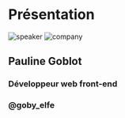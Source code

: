 <!-- .slide: class="speaker-slide" -->
# Présentation
![speaker](./assets/images/speaker/nicolas-frizzarin/nicoF.png)
![company](./assets/images/speaker/logo_sfeir_bleu_orange.png)
## Pauline Goblot
### Développeur web front-end
### @goby_elfe
